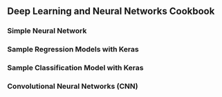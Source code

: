## Deep Learning and Neural Networks Cookbook
### Simple Neural Network
### Sample Regression Models with Keras
### Sample Classification Model with Keras
### Convolutional Neural Networks (CNN)